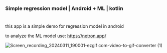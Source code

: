 ### Simple regression model | Android + ML | kotlin

#

this app is a simple demo for regression model in android


to analyze the ML model use: https://netron.app/

![Screen_recording_20240311_190001-ezgif com-video-to-gif-converter (1)](https://github.com/rohitbalage/simple_regression_model_machine_learning_android_kotlin/assets/35831574/dfda4eb4-3d91-47b0-905a-e78273d6bc3b)